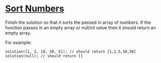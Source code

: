 # [Sort Numbers](https://www.codewars.com/kata/5174a4c0f2769dd8b1000003) #

Finish the solution so that it sorts the passed in array of numbers. If the function passes in an empty array or null/nil value then it should return an empty array.

For example:

    solution([1, 2, 10, 50, 5]); // should return [1,2,5,10,50]
    solution(null); // should return []
